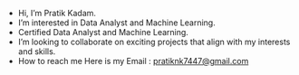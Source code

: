 - Hi, I’m Pratik Kadam.
- I’m interested in Data Analyst and Machine Learning.
- Certified Data Analyst and Machine Learning.
- I’m looking to collaborate on exciting projects that align with my interests and skills.
- How to reach me  Here is my Email : pratiknk7447@gmail.com

<!---
pratiknk4414/pratiknk4414 is a ✨ special ✨ repository because its `README.md` (this file) appears on your GitHub profile.
You can click the Preview link to take a look at your changes.
--->
